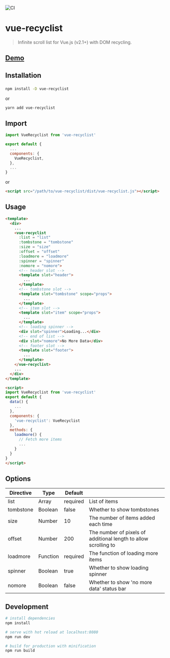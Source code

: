 ![CI](https://github.com/mr-africa/vue-recyclist/workflows/CI/badge.svg)

# vue-recyclist

> Infinite scroll list for Vue.js (v2.1+) with DOM recycling.

## [Demo](https://xtongs.github.io/vue-recyclist/)

## Installation

###

``` bash
npm install -D vue-recyclist
```
or


``` bash
yarn add vue-recyclist
```

## Import

``` javascript
import VueRecyclist from 'vue-recyclist'

export default {
  ...
  components: {
    VueRecyclist,
  },
  ...
}
```

or

``` html
<script src="/path/to/vue-recyclist/dist/vue-recyclist.js"></script>
```

## Usage
``` html
<template>
  <div>
    ...
    <vue-recyclist
      :list = "list"
      :tombstone = "tombstone"
      :size = "size"
      :offset = "offset"
      :loadmore = "loadmore"
      :spinner = "spinner"
      :nomore = "nomore">
      <!-- header slot -->
      <template slot="header">
        ...
      </template>
      <!-- tombstone slot -->
      <template slot="tombstone" scope="props">
        ...
      </template>
      <!-- item slot -->
      <template slot="item" scope="props">
        ...
      </template>
      <!-- loading spinner -->
      <div slot="spinner">Loading...</div>
      <!-- end of list -->
      <div slot="nomore">No More Data</div>
      <!-- footer slot -->
      <template slot="footer">
        ...
      </template>
    </vue-recyclist>
    ...
  </div>
</template>

<script>
import VueRecyclist from 'vue-recyclist'
export default {
  data() {
    ...
  },
  components: {
    'vue-recyclist': VueRecyclist
  },
  methods: {
    loadmore() {
      // Fetch more items
      ...
    }
  }
}
</script>
```

## Options

| Directive | Type     | Default  |                                                                 |
| --------- | ---------| -------- | --------------------------------------------------------------- |
| list      | Array    | required | List of items                                                   |
| tombstone | Boolean  | false    | Whether to show tombstones                                      |
| size      | Number   | 10       | The number of items added each time                             |
| offset    | Number   | 200      | The number of pixels of additional length to allow scrolling to |
| loadmore  | Function | required | The function of loading more items                              |
| spinner   | Boolean  | true     | Whether to show loading spinner                                 |
| nomore    | Boolean  | false    | Whether to show 'no more data' status bar                       |

## Development

``` bash
# install dependencies
npm install

# serve with hot reload at localhost:8080
npm run dev

# build for production with minification
npm run build
```

